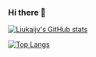 ### Hi there 👋

[![Liukaijv's GitHub stats](https://github-readme-stats.vercel.app/api?username=liukaijv)](https://github.com/anuraghazra/github-readme-stats)

[![Top Langs](https://github-readme-stats.vercel.app/api/top-langs/?username=liukaijv&hide=css,html)](https://github.com/anuraghazra/github-readme-stats)


